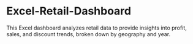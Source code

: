 # Excel-Retail-Dashboard
This Excel dashboard analyzes retail data to provide insights into profit, sales, and discount trends, broken down by geography and year.
